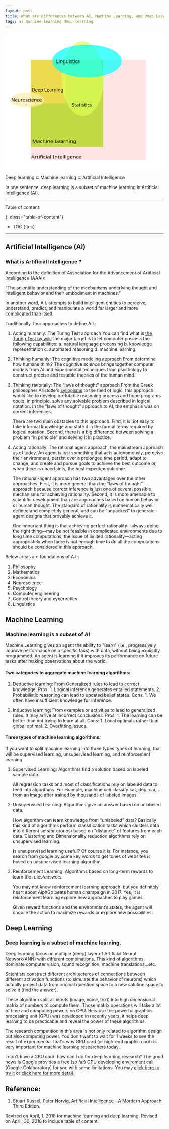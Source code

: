 ```yaml
---
layout: post
title: What are differences between AI, Machine Learning, and Deep Learning?
tags: ai machine-learning deep-learning
---
```


![AI, machine learning, deep learning, and others](/images/2018-03-29-AI.svg)

Deep learning ⊂ Machine learning ⊂ Artificial Intelligence 

In one sentence, deep learning is a subset of machine learning in Artificial Intelligence (AI).


---
Table of content:

{: class="table-of-content"}
* TOC
{:toc}

---

## Artificial Intelligence (AI)

### What is Artificial Intelligence ?

According to the definition of Association for the Advancement of Artificial Intelligence (AAAI):

“The scientific understanding of the mechanisms underlying thought and intelligent behavior and their embodiment in machines.”

In another word, A.I. attempts to build intelligent entities to perceive, understand, predict, and manipulate a world far larger and more complicated than itself.

Traditionally, four approaches to define A.I.:
1. Acting humanly: The Turing Test approach
    You can find what is [the Turing Test by wiki](https://en.wikipedia.org/wiki/Turing_test)The major target is to let computer possess the following capabilities:
    a. natural language processing
    b. knowledge representation
    c. automated reasoning
    d. machine learning.
2. Thinking humanly: The cognitive modeling approach
    From determine how humans think? The cognitive science brings together computer models from AI and experimental techniques from psychology to construct precise and testable theories of the human mind.
3. Thinking rationally: The “laws of thought” approach
    From the Greek philosopher Aristotle's [syllogisms](https://en.wikipedia.org/wiki/Syllogism) to the field of logic, this approach would like to develop irrefutable reasoning process and hope programs could, in principle, solve any solvable problem described in logical notation. In the “laws of thought” approach to AI, the emphasis was on correct inferences.

    There are two main obstacles to this approach. First, it is not easy to take informal knowledge and state it in the formal terms required by logical notation. Second, there is a big difference between solving a problem “in principle” and solving it in practice.
4. Acting rationally: The rational agent approach, the mainstream approach as of today.
    An agent is just something that acts autonomously, perceive their environment, persist over a prolonged time period, adapt to change, and create and pursue goals to achieve the best outcome or, when there is uncertainty, the best expected outcome.

    The rational-agent approach has two advantages over the other approaches. First, it is more general than the “laws of thought” approach because correct inference is just one of several possible mechanisms for achieving rationality. Second, it is more amenable to scientific development than are approaches based on human behavior or human thought. The standard of rationality is mathematically well defined and completely general, and can be “unpacked” to generate agent designs that provably achieve it.

    One important thing is that achieving perfect rationality—always doing the right thing—may be not feasible in complicated environments due to long time computations, the issue of limited rationality—acting appropriately when there is not enough time to do all the computations should be considered in this approach.

Below areas are foundations of A.I.:

1. Philosophy
2. Mathematics
3. Economics
4. Neuroscience
5. Psychology
6. Computer engineering
7. Control theory and cybernetics
8. Linguistics

## Machine Learning

### Machine learning is a subset of AI 

Machine Learning gives an agent the ability to "learn" (i.e., progressively improve performance on a specific task) with data, without being explicitly programmed. An agent is learning if it improves its performance on future tasks after making observations about the world.

#### Two categories to aggregate machine learning algorithms:

1. Deductive learning: From Generalized rules to lead to correct knowledge.
    Pros:
        1. Logical inference generates entailed statements.
        2. Probabilistic reasoning can lead to updated belief states.
    Cons:
        1. We often have insufficient knowledge for inference.

2. Inductive learning: From examples or activities to lead to generalized rules. It may arrive at incorrect conclusions.
    Pros:
        1. The learning can be better than not trying to learn at all.
    Cons:
        1. Local optimals rather than global optimal.
        2. Overfitting issues.

#### Three types of machine learning algorithms:
If you want to split machine learning into three types types of learning, that will be supervised learning, unsupervised learning, and reinforcement learning. 

1. Supervised Learning: Algorithms find a solution based on labeled sample data.

    All regression tasks and most of classifications rely on labeled data to feed into algorithms. For example, machine can classify cat, dog, car, ... from an image after trained by thousands of labeled images.

2. Unsupervised Learning: Algorithms give an answer based on unlabeled data.

    How algorithm can learn knowledge from "unlabeled" data? Basically this kind of algorithms perform classification tasks which clusters data into different sets(or groups) based on "distance" of features from each data. Clustering and Dimensionality reduction algorithms rely on unsupervised learning.

    Is unsupervised learning useful? Of course it is. For instance, you search from google by some key words to get tones of websites is based on unsupervised learning algorithm.

3. Reinforcement Learning: Algorithms based on long-term rewards to learn the rules/answers.

    You may not know reinforcement learning approach, but you definitely heart about AlphGo beats human champaign in 2017. Yes, it is reinforcement learning explore new approaches to play games.

    Given reward functions and the environment’s states, the agent will choose the action to maximize rewards or explore new possibilities.


## Deep Learning

### Deep learning is a subset of machine learning.

Deep learning focus on multiple (deep) layer of Artificial Neural Network(ANN) with different combinations. This kind of algorithms dominate computer vision, sound recognition, machine translations...etc.

Scientists construct different architectures of connections between different activation functions (to simulate the behavior of neurons) which actually project data from original question space to a new solution space to solve it (find the answer).

These algorithm split all inputs (image, voice, text) into high dimensional matrix of numbers to compute them. Those matrix operations will take a lot of time and computing powers on CPU. Because the powerful graphics processing unit (GPU) was developed in recently years, it helps deep learning to be practicable and reveal the power of these algorithms.

The research competition in this area is not only related to algorithm design but also computing power. You don't want to wait for 1 weeks to see the result of experiments. That's why GPU card (or high-end graphic card) is very important for machine learning researchers today.

I don't have a GPU card, how can I do for deep learning research? The good news is Google provides a free (so far) GPU developing enviroment call [Google Colaboratory] for you with some limitations. You may [click here to try it](https://colab.research.google.com/notebooks/welcome.ipynb#recent=true) or [click here for more detail](https://research.google.com/colaboratory/faq.html#browsers).


## Reference:
1. Stuart Russel, Peter Norvig, Artificial Intelligence - A Mordern Approach, Third Edition.


Revised on April, 1, 2018 for machine learning and deep learning.
Revised on April, 30, 2018 to include table of content.
